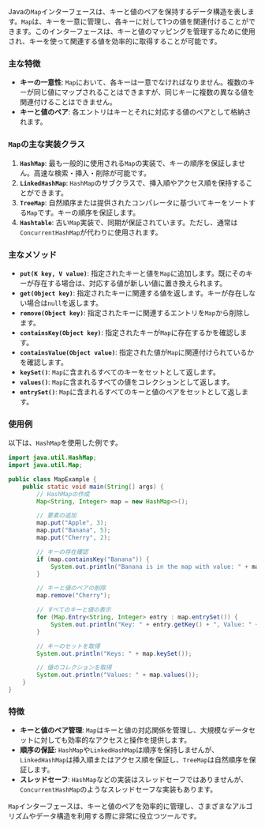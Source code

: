 Javaの`Map`インターフェースは、キーと値のペアを保持するデータ構造を表します。`Map`は、キーを一意に管理し、各キーに対して1つの値を関連付けることができます。このインターフェースは、キーと値のマッピングを管理するために使用され、キーを使って関連する値を効率的に取得することが可能です。

### 主な特徴
- **キーの一意性**: `Map`において、各キーは一意でなければなりません。複数のキーが同じ値にマップされることはできますが、同じキーに複数の異なる値を関連付けることはできません。
- **キーと値のペア**: 各エントリはキーとそれに対応する値のペアとして格納されます。

### `Map`の主な実装クラス
1. **`HashMap`**: 最も一般的に使用される`Map`の実装で、キーの順序を保証しません。高速な検索・挿入・削除が可能です。
2. **`LinkedHashMap`**: `HashMap`のサブクラスで、挿入順やアクセス順を保持することができます。
3. **`TreeMap`**: 自然順序または提供されたコンパレータに基づいてキーをソートする`Map`です。キーの順序を保証します。
4. **`Hashtable`**: 古い`Map`実装で、同期が保証されています。ただし、通常は`ConcurrentHashMap`が代わりに使用されます。

### 主なメソッド
- **`put(K key, V value)`**: 指定されたキーと値を`Map`に追加します。既にそのキーが存在する場合は、対応する値が新しい値に置き換えられます。
- **`get(Object key)`**: 指定されたキーに関連する値を返します。キーが存在しない場合は`null`を返します。
- **`remove(Object key)`**: 指定されたキーに関連するエントリを`Map`から削除します。
- **`containsKey(Object key)`**: 指定されたキーが`Map`に存在するかを確認します。
- **`containsValue(Object value)`**: 指定された値が`Map`に関連付けられているかを確認します。
- **`keySet()`**: `Map`に含まれるすべてのキーをセットとして返します。
- **`values()`**: `Map`に含まれるすべての値をコレクションとして返します。
- **`entrySet()`**: `Map`に含まれるすべてのキーと値のペアをセットとして返します。

### 使用例
以下は、`HashMap`を使用した例です。

```java
import java.util.HashMap;
import java.util.Map;

public class MapExample {
    public static void main(String[] args) {
        // HashMapの作成
        Map<String, Integer> map = new HashMap<>();

        // 要素の追加
        map.put("Apple", 3);
        map.put("Banana", 5);
        map.put("Cherry", 2);

        // キーの存在確認
        if (map.containsKey("Banana")) {
            System.out.println("Banana is in the map with value: " + map.get("Banana"));
        }

        // キーと値のペアの削除
        map.remove("Cherry");

        // すべてのキーと値の表示
        for (Map.Entry<String, Integer> entry : map.entrySet()) {
            System.out.println("Key: " + entry.getKey() + ", Value: " + entry.getValue());
        }

        // キーのセットを取得
        System.out.println("Keys: " + map.keySet());

        // 値のコレクションを取得
        System.out.println("Values: " + map.values());
    }
}
```

### 特徴
- **キーと値のペア管理**: `Map`はキーと値の対応関係を管理し、大規模なデータセットに対しても効率的なアクセスと操作を提供します。
- **順序の保証**: `HashMap`や`LinkedHashMap`は順序を保持しませんが、`LinkedHashMap`は挿入順またはアクセス順を保証し、`TreeMap`は自然順序を保証します。
- **スレッドセーフ**: `HashMap`などの実装はスレッドセーフではありませんが、`ConcurrentHashMap`のようなスレッドセーフな実装もあります。

`Map`インターフェースは、キーと値のペアを効率的に管理し、さまざまなアルゴリズムやデータ構造を利用する際に非常に役立つツールです。
